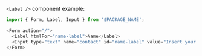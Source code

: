 `<Label />` component example:

```js
import { Form, Label, Input } from '$PACKAGE_NAME';

<Form action="/">
  <Label htmlFor="name-label">Name</Label>
  <Input type="text" name="contact" id="name-label" value="Insert your name" />
</Form>
```
